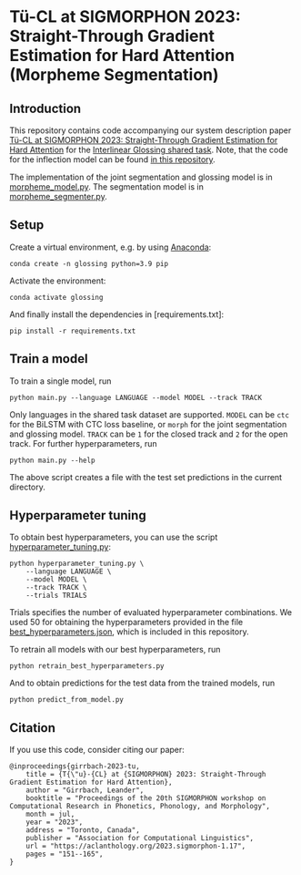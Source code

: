 # Tü-CL at SIGMORPHON 2023: Straight-Through Gradient Estimation for Hard Attention (Morpheme Segmentation)
## Introduction

This repository contains code accompanying our system description paper [Tü-CL at SIGMORPHON 2023: Straight-Through Gradient Estimation for Hard Attention](https://aclanthology.org/2023.sigmorphon-1.17/) for the [Interlinear Glossing shared task](https://aclanthology.org/2023.sigmorphon-1.20/).
Note, that the code for the inflection model can be found [in this repository](https://github.com/LGirrbach/sigmorphon-2023-inflection).

The implementation of the joint segmentation and glossing model is in [morpheme_model.py](morpheme_model.py).
The segmentation model is in [morpheme_segmenter.py](morpheme_segmenter.py).

## Setup
Create a virtual environment, e.g. by using [Anaconda](https://docs.conda.io/en/latest/miniconda.html):
```
conda create -n glossing python=3.9 pip
```
Activate the environment:
```
conda activate glossing
```
And finally install the dependencies in [requirements.txt]:
```
pip install -r requirements.txt
```

## Train a model
To train a single model, run
```
python main.py --language LANGUAGE --model MODEL --track TRACK
```
Only languages in the shared task dataset are supported. `MODEL` can be `ctc` for the BiLSTM with CTC loss baseline, or `morph` for the joint segmentation and glossing model. `TRACK` can be `1` for the closed track and `2` for the open track. For further hyperparameters, run
```
python main.py --help
```

The above script creates a file with the test set predictions in the current directory.

## Hyperparameter tuning
To obtain best hyperparameters, you can use the script [hyperparameter_tuning.py](hyperparameter_tuning.py):
```
python hyperparameter_tuning.py \
    --language LANGUAGE \
    --model MODEL \
    --track TRACK \
    --trials TRIALS
```
Trials specifies the number of evaluated hyperparameter combinations. We used 50 for obtaining the hyperparameters provided in the file [best_hyperparameters.json](best_hyperparameters.json), which is included in this repository.

To retrain all models with our best hyperparameters, run
```
python retrain_best_hyperparameters.py
```
And to obtain predictions for the test data from the trained models, run
```
python predict_from_model.py
```

## Citation
If you use this code, consider citing our paper:
```
@inproceedings{girrbach-2023-tu,
    title = {T{\"u}-{CL} at {SIGMORPHON} 2023: Straight-Through Gradient Estimation for Hard Attention},
    author = "Girrbach, Leander",
    booktitle = "Proceedings of the 20th SIGMORPHON workshop on Computational Research in Phonetics, Phonology, and Morphology",
    month = jul,
    year = "2023",
    address = "Toronto, Canada",
    publisher = "Association for Computational Linguistics",
    url = "https://aclanthology.org/2023.sigmorphon-1.17",
    pages = "151--165",
}
```



